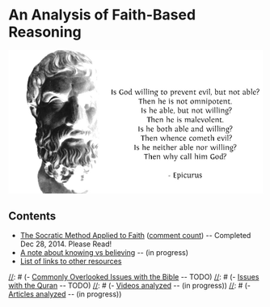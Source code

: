 An Analysis of Faith-Based Reasoning
================================================================================

![](img/epicurus-god-willing-white.jpg)


Contents
--------------------------------------------------------------------------------

-   [The Socratic Method Applied to Faith](socratic-method-on-faith.html) ([comment count](socratic-method-on-faith.html#disqus_thread)) -- Completed Dec 28, 2014. Please Read!
-   [A note about knowing vs believing](knowing-vs-believing.html) -- (in progress)
-   [List of links to other resources](links.html)

[//]: # (-   )
[//]: # (-   )
[//]: # (-   [Commonly Overlooked Issues with the Bible](overlooked-bible.html) -- TODO)
[//]: # (-   [Issues with the Quran](overlooked-quran.html) -- TODO)
[//]: # (-   [Videos analyzed](videos-analyzed.html) -- (in progress))
[//]: # (-   [Articles analyzed](articles-analyzed.html) -- (in progress))


